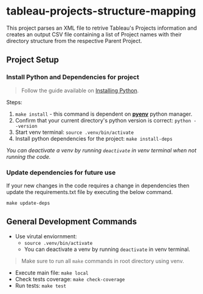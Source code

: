 # tableau-projects-structure-mapping
This project parses an XML file to retrive Tableau's Projects information and creates an output CSV file containing a list of Project names with their directory structure from the respective Parent Project.

## Project Setup

### Install Python and Dependencies for project
> Follow the guide available on [Installing Python](https://testdriven.io/blog/python-environments/).

Steps:
1. `make install` - this command is dependent on [**pyenv**](https://github.com/pyenv/pyenv#installation) python manager.
2. Confirm that your current directory's python version is correct: `python --version`
3. Start venv terminal: `source .venv/bin/activate`
4. Install python dependencies for the project: `make install-deps`

_You can deactivate a venv by running `deactivate` in venv terminal when not running the code._


### Update dependencies for future use
If your new changes in the code requires a change in dependencies then update the requirements.txt file by executing the below command.

`make update-deps`

## General Development Commands
- Use virutal enviornment: 
    - `source .venv/bin/activate`
    - You can deactivate a venv by running `deactivate` in venv terminal.
> Make sure to run all `make` commands in root directory using venv.
- Execute main file: `make local`
- Check tests coverage: `make check-coverage`
- Run tests: `make test`
